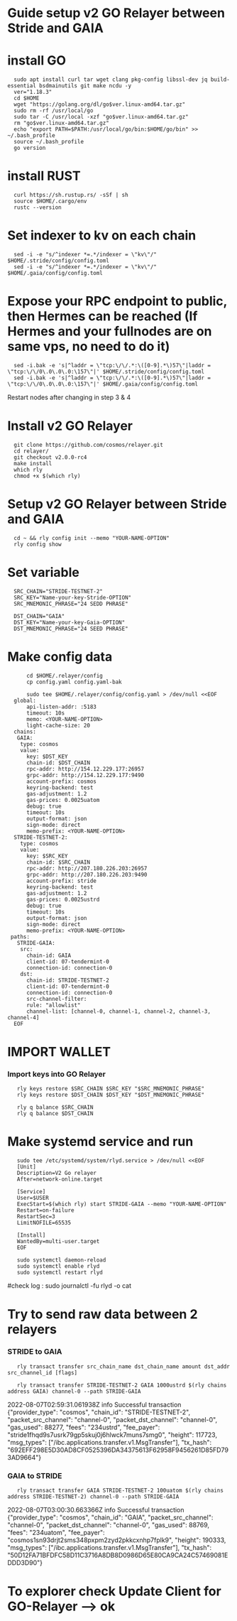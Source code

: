 # Guide setup v2 GO Relayer between Stride and GAIA

# install GO
      sudo apt install curl tar wget clang pkg-config libssl-dev jq build-essential bsdmainutils git make ncdu -y
      ver="1.18.3"
      cd $HOME
      wget "https://golang.org/dl/go$ver.linux-amd64.tar.gz"
      sudo rm -rf /usr/local/go
      sudo tar -C /usr/local -xzf "go$ver.linux-amd64.tar.gz"
      rm "go$ver.linux-amd64.tar.gz"
      echo "export PATH=$PATH:/usr/local/go/bin:$HOME/go/bin" >> ~/.bash_profile
      source ~/.bash_profile
      go version

# install RUST

      curl https://sh.rustup.rs/ -sSf | sh
      source $HOME/.cargo/env
      rustc --version

# Set indexer to kv on each chain

      sed -i -e "s/^indexer *=.*/indexer = \"kv\"/" $HOME/.stride/config/config.toml
      sed -i -e "s/^indexer *=.*/indexer = \"kv\"/" $HOME/.gaia/config/config.toml

# Expose your RPC endpoint to public, then Hermes can be reached (If Hermes and your fullnodes are on same vps, no need to do it)

      sed -i.bak -e 's|^laddr = \"tcp:\/\/.*:\([0-9].*\)57\"|laddr = \"tcp:\/\/0\.0\.0\.0:\157\"|' $HOME/.stride/config/config.toml
      sed -i.bak -e 's|^laddr = \"tcp:\/\/.*:\([0-9].*\)57\"|laddr = \"tcp:\/\/0\.0\.0\.0:\157\"|' $HOME/.gaia/config/config.toml

Restart nodes after changing in step 3 & 4

# Install v2 GO Relayer

      git clone https://github.com/cosmos/relayer.git
      cd relayer/
      git checkout v2.0.0-rc4
      make install
      which rly
      chmod +x $(which rly)

# Setup v2 GO Relayer between Stride and GAIA

      cd ~ && rly config init --memo "YOUR-NAME-OPTION"
      rly config show

# Set variable
      SRC_CHAIN="STRIDE-TESTNET-2"
      SRC_KEY="Name-your-key-Stride-OPTION"
      SRC_MNEMONIC_PHRASE="24 SEDD PHRASE"

      DST_CHAIN="GAIA"
      DST_KEY="Name-your-key-Gaia-OPTION"
      DST_MNEMONIC_PHRASE="24 SEED PHRASE"

# Make config data

          cd $HOME/.relayer/config
          cp config.yaml config.yaml-bak

          sudo tee $HOME/.relayer/config/config.yaml > /dev/null <<EOF
      global:
          api-listen-addr: :5183
          timeout: 10s
          memo: <YOUR-NAME-OPTION>
          light-cache-size: 20
      chains:
       GAIA:
        type: cosmos
        value:
          key: $DST_KEY
          chain-id: $DST_CHAIN
          rpc-addr: http://154.12.229.177:26957
          grpc-addr: http://154.12.229.177:9490
          account-prefix: cosmos
          keyring-backend: test
          gas-adjustment: 1.2
          gas-prices: 0.0025uatom
          debug: true
          timeout: 10s
          output-format: json
          sign-mode: direct
          memo-prefix: <YOUR-NAME-OPTION>
      STRIDE-TESTNET-2:
        type: cosmos
        value:
          key: $SRC_KEY
          chain-id: $SRC_CHAIN
          rpc-addr: http://207.180.226.203:26957
          grpc-addr: http://207.180.226.203:9490
          account-prefix: stride
          keyring-backend: test
          gas-adjustment: 1.2
          gas-prices: 0.0025ustrd
          debug: true
          timeout: 10s
          output-format: json
          sign-mode: direct
          memo-prefix: <YOUR-NAME-OPTION>
     paths:
       STRIDE-GAIA:
        src:
          chain-id: GAIA
          client-id: 07-tendermint-0
          connection-id: connection-0
        dst:
          chain-id: STRIDE-TESTNET-2
          client-id: 07-tendermint-0
          connection-id: connection-0
          src-channel-filter:
          rule: "allowlist"
          channel-list: [channel-0, channel-1, channel-2, channel-3, channel-4]
      EOF

# IMPORT WALLET

### Import keys into GO Relayer

       rly keys restore $SRC_CHAIN $SRC_KEY "$SRC_MNEMONIC_PHRASE"
       rly keys restore $DST_CHAIN $DST_KEY "$DST_MNEMONIC_PHRASE"

       rly q balance $SRC_CHAIN
       rly q balance $DST_CHAIN

# Make systemd service and run

       sudo tee /etc/systemd/system/rlyd.service > /dev/null <<EOF
       [Unit]
       Description=V2 Go relayer
       After=network-online.target

       [Service]
       User=$USER
       ExecStart=$(which rly) start STRIDE-GAIA --memo "YOUR-NAME-OPTION"
       Restart=on-failure
       RestartSec=3
       LimitNOFILE=65535

       [Install]
       WantedBy=multi-user.target
       EOF

       sudo systemctl daemon-reload
       sudo systemctl enable rlyd
       sudo systemctl restart rlyd

#check log :
       sudo journalctl -fu rlyd -o cat

# Try to send raw data between 2 relayers

### STRIDE to GAIA

       rly transact transfer src_chain_name dst_chain_name amount dst_addr src_channel_id [flags]

       rly transact transfer STRIDE-TESTNET-2 GAIA 1000ustrd $(rly chains address GAIA) channel-0 --path STRIDE-GAIA

2022-08-07T02:59:31.061938Z info Successful transaction {"provider_type": "cosmos", "chain_id": "STRIDE-TESTNET-2", "packet_src_channel": "channel-0", "packet_dst_channel": "channel-0", "gas_used": 88277, "fees": "234ustrd", "fee_payer": "stride1fhqd9s7usrk79gp5skuj0j6hlwck7muns7smg0", "height": 117723, "msg_types": ["/ibc.applications.transfer.v1.MsgTransfer"], "tx_hash": "692EFF298E5D30AD8CF0525396DA34375613F62958F9456261D85FD793AD9664"}

### GAIA to STRIDE

       rly transact transfer GAIA STRIDE-TESTNET-2 100uatom $(rly chains address STRIDE-TESTNET-2) channel-0 --path STRIDE-GAIA

2022-08-07T03:00:30.663366Z info Successful transaction {"provider_type": "cosmos", "chain_id": "GAIA", "packet_src_channel": "channel-0", "packet_dst_channel": "channel-0", "gas_used": 88769, "fees": "234uatom", "fee_payer": "cosmos1sn93drjt2sms348pxpm2zyd2pkkcxnhp7fplk9", "height": 190333, "msg_types": ["/ibc.applications.transfer.v1.MsgTransfer"], "tx_hash": "50D12FA71BFDFC58D11C3716A8DB8D0986D65E80CA9CA24C57469081EDDD3D90"}

# To explorer check Update Client for GO-Relayer --> ok
